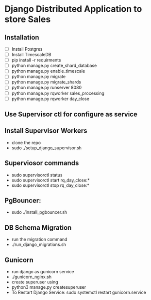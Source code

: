 #  Django Distributed  Application to store Sales
##  Installation
- [ ] Install Postgres
- [ ] Install TimescaleDB
- [ ] pip install -r requirments
- [ ] python manage.py create_shard_database
- [ ] python manage.py enable_timescale
- [ ] python manage.py migrate
- [ ] python manage.py migrate_shards
- [ ] python manage.py runserver 8080
- [ ] python manage.py rqworker sales_processing
- [ ] python manage.py rqworker day_close

## Use Supervisor ctl for configure as service

## Install Supervisor Workers

- clone the repo
- sudo ./setup_django_supervisor.sh


## Superviosor commands
- sudo supervisorctl status
- sudo supervisorctl start rq_day_close:*
- sudo supervisorctl stop rq_day_close:*


## PgBouncer:
- sudo ./install_pgbouncer.sh

## DB Schema Migration
- run the migration command
- ./run_django_migrations.sh
## Gunicorn
- run django as gunicorn service
- ./gunicorn_nginx.sh
- create superuser using 
- python3 manage.py createsuperuser
- To Restart Django Service: sudo systemctl restart gunicorn.service